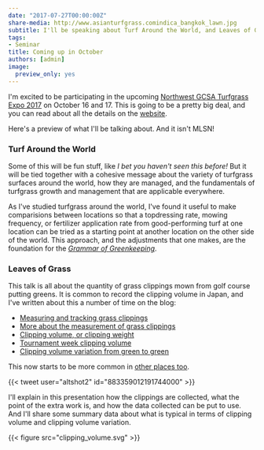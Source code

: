 ```yaml
---
date: "2017-07-27T00:00:00Z"
share-media: http://www.asianturfgrass.comindica_bangkok_lawn.jpg
subtitle: I'll be speaking about Turf Around the World, and Leaves of Grass, in Idaho
tags:
- Seminar
title: Coming up in October
authors: [admin]
image:
  preview_only: yes
---
```


I'm excited to be participating in the upcoming [Northwest GCSA Turfgrass Expo 2017](http://iegcsa.org/event/northwest-turfgrass-expo-2017-a-combined-event/) on October 16 and 17. This is going to be a pretty big deal, and you can read about all the details on the [website](http://iegcsa.org/event/northwest-turfgrass-expo-2017-a-combined-event/). 

Here's a preview of what I'll be talking about. And it isn't MLSN!

### Turf Around the World

Some of this will be fun stuff, like *I bet you haven't seen this before!* But it will be tied together with a cohesive message about the variety of turfgrass surfaces around the world, how they are managed, and the fundamentals of turfgrass growth and management that are applicable everywhere.

As I've studied turfgrass around the world, I've found it useful to make comparisions between locations so that a topdressing rate, mowing frequency, or fertilizer application rate from good-performing turf at one location can be tried as a starting point at another location on the other side of the world. This approach, and the adjustments that one makes, are the foundation for the [*Grammar of Greenkeeping*](https://leanpub.com/short_grammar_of_greenkeeping).

### Leaves of Grass

This talk is all about the quantity of grass clippings mown from golf course putting greens. It is common to record the clipping volume in Japan, and I've written about this a number of time on the blog:

* [Measuring and tracking grass clippings](http://www.blog.asianturfgrass.com/2014/08/measuring-and-tracking-grass-clippings.html)
* [More about the measurement of grass clippings](http://www.blog.asianturfgrass.com/2014/08/more-about-the-measurement-of-grass-clippings.html)
* [Clipping volume, or clipping weight](http://www.asianturfgrass.com/2017-07-04-volume-or-weight/)
* [Tournament week clipping volume](http://www.blog.asianturfgrass.com/2015/09/tournament-week-clipping-volume.html)
* [Clipping volume variation from green to green](http://www.blog.asianturfgrass.com/2016/08/clipping-volume-variation-from-green-to-green.html)

This now starts to be more common in [other places too](https://twitter.com/altshot2/status/883359012191744000).

{{< tweet user="altshot2" id="883359012191744000" >}}

I'll explain in this presentation how the clippings are collected, what the point of the extra work is, and how the data collected can be put to use. And I'll share some summary data about what is typical in terms of clipping volume and clipping volume variation.

{{< figure src="clipping_volume.svg" >}}
